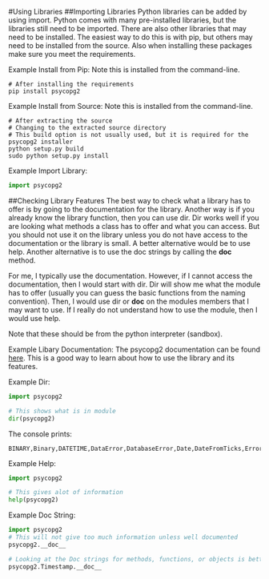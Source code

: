 #Using Libraries
##Importing Libraries
Python libraries can be added by using import. Python comes with many pre-installed libraries, but the libraries still need to be imported. There are also other libraries that may need to be installed. The easiest way to do this is with pip, but others may need to be installed from the source. Also when installing these packages make sure you meet the requirements.  

Example Install from Pip:
Note this is installed from the command-line.
```
# After installing the requirements
pip install psycopg2
```

Example Install from Source:
Note this is installed from the command-line.
```
# After extracting the source
# Changing to the extracted source directory
# This build option is not usually used, but it is required for the psycopg2 installer
python setup.py build
sudo python setup.py install
```

Example Import Library:
```python
import psycopg2
```

##Checking Library Features
The best way to check what a library has to offer is by going to the documentation for the library. Another way is if you already know the library function, then you can use dir. Dir works well if you are looking what methods a class has to offer and what you can access. But you should not use it on the library unless you do not have access to the documentation or the library is small. A better alternative would be to use help. Another alternative is to use the doc strings by calling the __doc__ method.

For me, I typically use the documentation. However, if I cannot access the documentation, then I would start with dir. Dir will show me what the module has to offer (usually you can guess the basic functions from the naming convention). Then, I would use dir or __doc__ on the modules members that I may want to use. If I really do not understand how to use the module, then I would use help.

Note that these should be from the python interpreter (sandbox).

Example Libary Documentation:
The psycopg2 documentation can be found [here](initd.org/psycopg/docs/).
This is a good way to learn about how to use the library and its features.

Example Dir:
```python
import psycopg2

# This shows what is in module
dir(psycopg2)
```

The console prints:
```
BINARY,Binary,DATETIME,DataError,DatabaseError,Date,DateFromTicks,Error,IntegrityError,InterfaceError,InternalError,NUMBER,NotSupportedError,OperationalError,ProgrammingError,ROWID,STRING,Time,TimeFromTicks,Timestamp,TimestampFromTicks,Warning,__builtins__,__doc__,__file__,__name__,__package__,__path__,__version__,_connect,_ext,_json,_param_escape,_psycopg,_range,apilevel,connect,extensions,paramstyle,threadsafety,tz
```

Example Help:
```python
import psycopg2

# This gives alot of information
help(psycopg2)
```

Example Doc String:
```python
import psycopg2
# This will not give too much information unless well documented
psycopg2.__doc__ 

# Looking at the Doc strings for methods, functions, or objects is better with __doc__
psycopg2.Timestamp.__doc__
```
